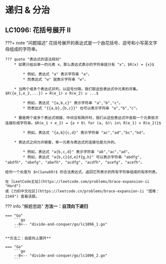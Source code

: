 # 递归 & 分治

## LC1096: 花括号展开 II

???+ note "问题描述"
    花括号展开的表达式是一个由花括号、逗号和小写英文字母组成的字符串。<br>

    ??? quote "表达式的语法规则"
        * 如果只给出单一的元素 x，那么表达式表示的字符串就只有 "x"。$R(x) = {x}$
            
            * 例如，表达式 "a" 表示字符串 "a"。
            * 而表达式 "w" 就表示字符串 "w"。
        
        * 当两个或多个表达式并列，以逗号分隔，我们取这些表达式中元素的并集。$R({e_1,e_2,...}) = R(e_1) ∪ R(e_2) ∪ ...$
            
            * 例如，表达式 "{a,b,c}" 表示字符串 "a","b","c"。
            * 而表达式 "{{a,b},{b,c}}" 也可以表示字符串 "a","b","c"。
        
        * 要是两个或多个表达式相接，中间没有隔开时，我们从这些表达式中各取一个元素依次连接形成字符串。$R(e_1 + e_2) = {a + b\ for (a, b)\ in\ R(e_1) × R(e_2)}$
        
            * 例如，表达式 "{a,b}{c,d}" 表示字符串 "ac","ad","bc","bd"。
        
        * 表达式之间允许嵌套，单一元素与表达式的连接也是允许的。
        
            * 例如，表达式 "a{b,c,d}" 表示字符串 "ab","ac","ad"​​​​​​。
            * 例如，表达式 "a{b,c}{d,e}f{g,h}" 可以表示字符串 "abdfg", "abdfh", "abefg", "abefh", "acdfg", "acdfh", "acefg", "acefh"。

    给你一个长度为 $n(1≤n≤60)$ 的合法表达式，返回它所表示的所有字符串组成的有序列表。

    在 [LeetCode主站](https://leetcode.com/problems/brace-expansion-ii "Hard")
    或 [力扣中文社区](https://leetcode.cn/problems/brace-expansion-ii "困难：2349") 查看该题。

??? info "解题思路"
    **方法一：自顶向下递归**

    === "Go"
        ```go
        --8<-- "divide-and-conquer/go/lc1096_1.go"
        ```

    **方法二：自底向上展开**

    === "Go"
        ```go
        --8<-- "divide-and-conquer/go/lc1096_2.go"
        ```
